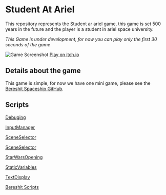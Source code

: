 # Student At Ariel

This repository represents the Student ar ariel game, this game is set 500 years in the future and the player is a student in ariel space university.

_This Game is under development, for now you can play only the first 30 seconds of the game_

![Game Screenshot](https://github.com/Game-Dev-Baram-Chahine/student-at-ariel-game/blob/main/pics/home.png)
[Play on itch.io](https://gamedevbc.itch.io/studentariel-spaceuniversity)

## Details about the game

This game is simple, for now we have one mini game, please see the [Bereshit Spaceship GitHub](https://github.com/Game-Dev-Baram-Chahine/bereshit-spaceship).

## Scripts

[Debuging](https://github.com/Game-Dev-Baram-Chahine/student-at-ariel-game/blob/main/Assets/Scripts/Debuging.cs)

[InputManager](https://github.com/Game-Dev-Baram-Chahine/student-at-ariel-game/blob/main/Assets/Scripts/InputManager.cs)

[SceneSelector](https://github.com/Game-Dev-Baram-Chahine/student-at-ariel-game/blob/main/Assets/Scripts/SceneSelector.cs)

[SceneSelector](https://github.com/Game-Dev-Baram-Chahine/student-at-ariel-game/blob/main/Assets/Scripts/SceneSelector.cs)

[StarWarsOpening](https://github.com/Game-Dev-Baram-Chahine/student-at-ariel-game/blob/main/Assets/Scripts/StarWarsOpening.cs)

[StaticVariables](https://github.com/Game-Dev-Baram-Chahine/student-at-ariel-game/blob/main/Assets/Scripts/StaticVariables.cs)

[TextDisplay](https://github.com/Game-Dev-Baram-Chahine/student-at-ariel-game/blob/main/Assets/Scripts/TextDisplay.cs)

[Bereshit Scripts](https://github.com/Game-Dev-Baram-Chahine/student-at-ariel-game/tree/main/Assets/Scripts/Bereshit)
